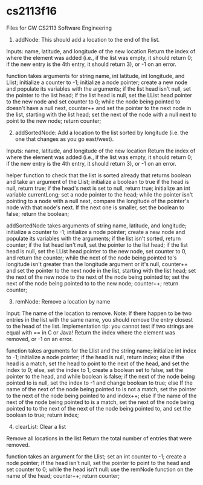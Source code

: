 # cs2113f16
Files for GW CS2113 Software Engineering

1. addNode: This should add a location to the end of the list.

Inputs: name, latitude, and longitude of the new location
Return the index of where the element was added 
(i.e., if the list was empty, it should return 0; if the new entry is the 4th entry, it should return 3), 
or -1 on an error.


function takes arguments for string name, int latitude, int longitude, and Llist;
initialize a counter to -1;
initialize a node pointer;
create a new node and populate its variables with the arguments;
if the list head isn't null, set the pointer to the list head;
if the list head is null, set the LList head pointer to the new node and set counter to 0;
while the node being pointed to doesn't have a null next, counter++ and set the pointer to the next node in the list, starting with the list head;
set the next of the node with a null next to point to the new node;
return counter;

2. addSortedNode: Add a location to the list sorted by longitude (i.e. the one that changes as you go east/west).

Inputs: name, latitude, and longitude of the new location
Return the index of where the element was added (i.e., if the list was empty, it should return 0; if the new entry is the 4th entry, it should return 3), or -1 on an error.

helper function to check that the list is sorted already that returns boolean and take an argument of the Llist;
initialize a boolean to true
if the head is null, return true;
if the head's next is set to null, return true;
initialize an int variable currentLong;
set a node pointer to the head;
while the pointer isn't pointing to a node with a null next, compare the longitude of the pointer's node with that node's next. If the next one is smaller, set the boolean to false;
return the boolean;

addSortedNode takes arguments of string name, latitude, and longitude;
initialize a counter to -1;
initialize a node pointer;
create a new node and populate its variables with the arguments;
if the list isn't sorted, return counter;
if the list head isn't null, set the pointer to the list head;
if the list head is null, set the LList head pointer to the new node, set counter to 0, and return the counter;
while the next of the node being pointed to's longitude isn't greater than the longitude argument or it's null, counter++ and set the pointer to the next node in the list, starting with the list head;
set the next of the new node to the next of the node being pointed to;
set the next of the node being pointed to to the new node;
counter++;
return counter;

3. remNode: Remove a location by name

Input: The name of the location to remove.
Note: If there happen to be two entries in the list with the same name, you should remove the entry closest to the head of the list.
Implementation tip: you cannot test if two strings are equal with == in C or Java!
Return the index where the element was removed, or -1 on an error.

function takes arguments for the Llist and the string name;
initialize int index to -1;
initialize a node pointer;
if the head is null, return index;
else if the head is a match, set the head to point to the next of the head, and set the index to 0;
else, set the index to 1, create a boolean set to false, set the pointer to the head, and while boolean is false;
  if the next of the node being pointed to is null, set the index to -1 and change boolean to true;
  else If the name of the next of the node being pointed to is not a match, set the pointer to the next of the node being pointed to and index++;
  else if the name of the next of the node being pointed to is a match, set the next of the node being pointed to to the next of the next of the node being pointed to, and set the boolean to true;
return index;

4. clearList: Clear a list

Remove all locations in the list
Return the total number of entries that were removed.

function takes an argument for the Llist;
set an int counter to -1;
create a node pointer;
if the head isn't null, set the pointer to point to the head and set counter to 0;
while the head isn't null:
  use the remNode function on the name of the head;
  counter++;
return counter;
